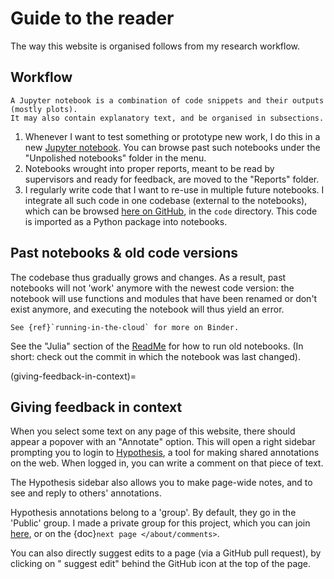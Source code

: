# Guide to the reader

The way this website is organised follows from my research workflow.


## Workflow

```{margin}
A Jupyter notebook is a combination of code snippets and their outputs (mostly plots).
It may also contain explanatory text, and be organised in subsections.
```

 1. Whenever I want to test something or prototype new work, I do this in a new [Jupyter notebook](https://jupyter.org/). You can browse past such notebooks under the "Unpolished notebooks" folder in the menu.
 2. Notebooks wrought into proper reports, meant to be read by supervisors and ready for feedback, are moved to the "Reports" folder.
 3. I regularly write code that I want to re-use in multiple future notebooks. I integrate all such code in one codebase (external to the notebooks), which can be browsed [here on GitHub](https://github.com/tfiers/voltage-to-wiring-sim), in the `code` directory. This code is imported as a Python package into notebooks.


## Past notebooks & old code versions

The codebase thus gradually grows and changes. As a result, past notebooks will not 'work' anymore with the newest code version:
the notebook will use functions and modules that have been renamed or don't exist anymore, and executing the notebook will thus yield an error.

```{margin}
See {ref}`running-in-the-cloud` for more on Binder.
```

<!-- Hence, I will try to mention in each notebook with which version of the codebase it was last run succesfully.
This 'version' will be a git commit. I will provide links to GitHub and Binder pages
where the repository is rolled back to that commit,
so that the source code can be viewed, and the notebook executed, at that point in history.-->

See the "Julia" section of the [ReadMe](https://github.com/tfiers/voltage-to-wiring-sim#readme) for how to run old notebooks. (In short: check out the commit in which the notebook was last changed).


(giving-feedback-in-context)=
## Giving feedback in context

When you select some text on any page of this website, there should appear a popover with an "Annotate" option.
This will open a right sidebar prompting you to login to [Hypothesis](https://web.hypothes.is/about/), a tool for making shared annotations on the web.
When logged in, you can write a comment on that piece of text.

The Hypothesis sidebar also allows you to make page-wide notes, and to see and reply to others' annotations.

Hypothesis annotations belong to a 'group'. By default, they go in the 'Public' group.
I made a private group for this project, which you can join
[here](https://hypothes.is/groups/GNPzGXJn/voltage-to-wiring),
or on the {doc}`next page </about/comments>`.

You can also directly suggest edits to a page (via a GitHub pull request), by clicking on
"<i class="fas fa-pencil-alt"></i> suggest edit" 
behind the GitHub icon <i class="fab fa-github"></i> at the top of the page.
